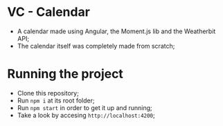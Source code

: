 # VC - Calendar

* A calendar made using Angular, the Moment.js lib and the Weatherbit API;
* The calendar itself was completely made from scratch;

# Running the project

* Clone this repository;
* Run `npm i` at its root folder;
* Run `npm start` in order to get it up and running;
* Take a look by accesing `http://localhost:4200`;
